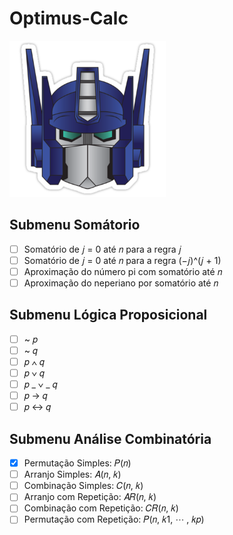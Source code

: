 # Optimus-Calc

<img width="250px" height="250px" src="./.github/optimus-prime.png" alt="optimus-prime">

## Submenu Somátorio

- [ ] Somatório de 𝑗 = 0 até 𝑛 para a regra 𝑗
- [ ] Somatório de 𝑗 = 0 até 𝑛 para a regra (−𝑗)^(𝑗 + 1)
- [ ] Aproximação do número pi com somatório até 𝑛
- [ ] Aproximação do neperiano por somatório até 𝑛

## Submenu Lógica Proposicional

- [ ] ~ 𝑝
- [ ] ~ 𝑞
- [ ] 𝑝 ∧ 𝑞
- [ ] 𝑝 ∨ 𝑞
- [ ] 𝑝 _ ∨ _ 𝑞
- [ ] 𝑝 → 𝑞
- [ ] 𝑝 ↔ 𝑞

## Submenu Análise Combinatória

- [x] Permutação Simples: 𝑃(𝑛)
- [ ] Arranjo Simples: 𝐴(𝑛, 𝑘)
- [ ] Combinação Simples: 𝐶(𝑛, 𝑘)
- [ ] Arranjo com Repetição: 𝐴𝑅(𝑛, 𝑘)
- [ ] Combinação com Repetição: 𝐶𝑅(𝑛, 𝑘)
- [ ] Permutação com Repetição: 𝑃(𝑛, 𝑘1, ⋯ , 𝑘𝑝)
